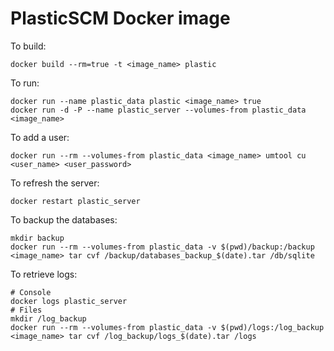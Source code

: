 # PlasticSCM Docker image

To build:

    docker build --rm=true -t <image_name> plastic

To run:

    docker run --name plastic_data plastic <image_name> true
    docker run -d -P --name plastic_server --volumes-from plastic_data <image_name>

To add a user:

    docker run --rm --volumes-from plastic_data <image_name> umtool cu <user_name> <user_password>

To refresh the server:

    docker restart plastic_server

To backup the databases:

    mkdir backup
    docker run --rm --volumes-from plastic_data -v $(pwd)/backup:/backup <image_name> tar cvf /backup/databases_backup_$(date).tar /db/sqlite

To retrieve logs:

    # Console
    docker logs plastic_server
    # Files
    mkdir /log_backup
    docker run --rm --volumes-from plastic_data -v $(pwd)/logs:/log_backup <image_name> tar cvf /log_backup/logs_$(date).tar /logs
